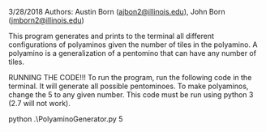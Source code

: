 3/28/2018
Authors: Austin Born (ajbon2@illinois.edu), John Born (jmborn2@illinois.edu)

This program generates and prints to the terminal all different configurations of
polyaminos given the number of tiles in the polyamino. A polyamino is a
generalization of a pentomino that can have any number of tiles.

RUNNING THE CODE!!!
To run the program, run the following code in the terminal. It will generate
all possible pentominoes. To make polyaminos, change the 5 to any given number.
This code must be run using python 3 (2.7 will not work).

python .\PolyaminoGenerator.py 5